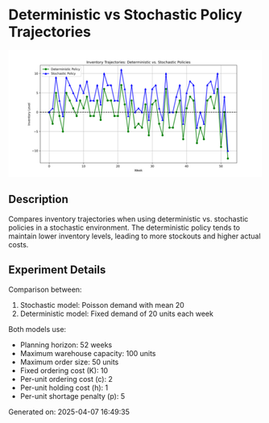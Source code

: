 # Deterministic vs Stochastic Policy Trajectories

![Deterministic vs Stochastic Policy Trajectories](./deterministic_vs_stochastic_policy_trajectories.png)

## Description

Compares inventory trajectories when using deterministic vs. stochastic policies in a stochastic environment. The deterministic policy tends to maintain lower inventory levels, leading to more stockouts and higher actual costs.

## Experiment Details


Comparison between:
1. Stochastic model: Poisson demand with mean 20
2. Deterministic model: Fixed demand of 20 units each week

Both models use:
- Planning horizon: 52 weeks
- Maximum warehouse capacity: 100 units
- Maximum order size: 50 units
- Fixed ordering cost (K): 10
- Per-unit ordering cost (c): 2
- Per-unit holding cost (h): 1
- Per-unit shortage penalty (p): 5


Generated on: 2025-04-07 16:49:35
